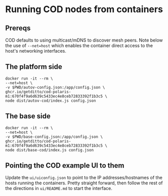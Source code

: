 # Running COD nodes from containers

## Prereqs

COD defaults to using multicast/mDNS to discover mesh peers.  Note below the use of
`--net=host` which enables the container direct access to the host's networking
interfaces.

## The platform side

```
docker run -it --rm \
--net=host \
-v $PWD/autov-config.json:/app/config.json \
ghcr.io/getditto/cod-polaris-m1:670f4f9a6d639c5433ec4e8ceb72833392f1b3c5 \
node dist/autov-cod/index.js config.json
```

## The base side

```
docker run -it --rm \
--net=host \
-v $PWD/base-config.json:/app/config.json \
ghcr.io/getditto/cod-polaris-m1:670f4f9a6d639c5433ec4e8ceb72833392f1b3c5 \
node dist/base-cod/index.js config.json
```

## Pointing the COD example UI to them

Update the `ui/uiconfig.json` to point to the IP addresses/hostnames of the
hosts running the containers.  Pretty straight forward, then follow the
rest of the directions in `ui/README.md` to start the interface.
